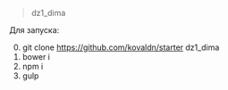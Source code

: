 > dz1_dima

Для запуска:

0. git clone https://github.com/kovaldn/starter dz1_dima
1. bower i
2. npm i
3. gulp


